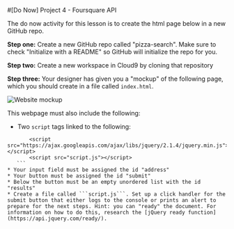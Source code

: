 #[Do Now] Project 4  - Foursquare API

The do now activity for this lesson is to create the html page below in a new GitHub repo.

**Step one:** Create a new GitHub repo called "pizza-search". Make sure to check "Initialize with a README" so GitHub will initialize the repo for you.

**Step two:** Create a new workspace in Cloud9 by cloning that repository

**Step three:** Your designer has given you a "mockup" of the following page, which you should create in a file called ```index.html```.

![Website mockup](http://cl.ly/2u2j1f2a2W1B/Screen%20Shot%202015-12-09%20at%202.39.41%20PM.png)

This webpage must also include the following:  

* Two ```script``` tags linked to the following:  

 ```
        <script src="https://ajax.googleapis.com/ajax/libs/jquery/2.1.4/jquery.min.js"></script>
        <script src="script.js"></script>
 	``` 
* Your input field must be assigned the id "address"
* Your button must be assigned the id "submit"
* Below the button must be an empty unordered list with the id "results"
* Create a file called ```script.js```. Set up a click handler for the submit button that either logs to the console or prints an alert to prepare for the next steps. Hint: you can "ready" the document. For information on how to do this, research the [jQuery ready function](https://api.jquery.com/ready/).  
